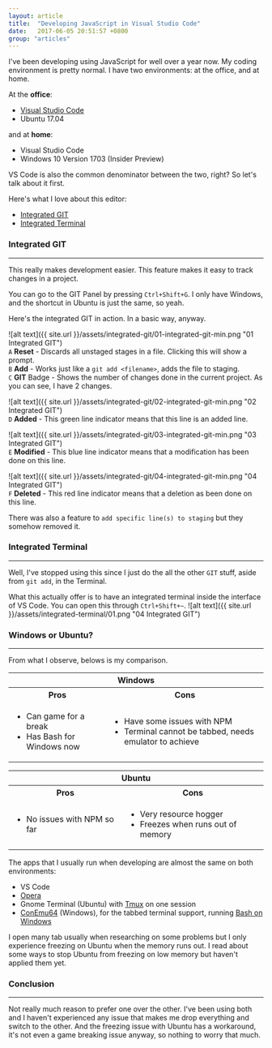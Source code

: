 ```yaml
---
layout: article
title:  "Developing JavaScript in Visual Studio Code"
date:   2017-06-05 20:51:57 +0800
group: "articles"
---
```

I've been developing using JavaScript for well over a year now. My coding environment is pretty normal. I have two environments: at the office, and at home.

At the **office**:
<ul class="article_list">
    <li><a href="https://code.visualstudio.com/" target="_blank">Visual Studio Code</a></li>
    <li>Ubuntu 17.04</li>
</ul>

and at **home**:
<ul class="article_list">
    <li>Visual Studio Code</li>
    <li>Windows 10 Version 1703 (Insider Preview)</li>
</ul>

VS Code is also the common denominator between the two, right? So let's talk about it first.

Here's what I love about this editor:
<ul class="article_list">
    <li><a href="https://code.visualstudio.com/docs/editor/versioncontrol" target="blank">Integrated GIT</a></li>
    <li><a href="https://code.visualstudio.com/docs/editor/integrated-terminal" target="_blank">Integrated Terminal</a></li>
</ul>

### Integrated GIT
---
This really makes development easier. This feature makes it easy to track changes in a project.

You can go to the GIT Panel by pressing `Ctrl+Shift+G`. I only have Windows, and the shortcut in Ubuntu is just the same, so yeah.

Here's the integrated GIT in action. In a basic way, anyway.

![alt text]({{ site.url }}/assets/integrated-git/01-integrated-git-min.png "01 Integrated GIT")<br/>
`A` **Reset** - Discards all unstaged stages in a file. Clicking this will show a prompt.<br/>
`B` **Add** - Works just like a `git add <filename>`, adds the file to staging.<br/>
`C` **GIT** Badge - Shows the number of changes done in the current project. As you can see, I have 2 changes.

![alt text]({{ site.url }}/assets/integrated-git/02-integrated-git-min.png "02 Integrated GIT")<br/>
`D` **Added** - This green line indicator means that this line is an added line.

![alt text]({{ site.url }}/assets/integrated-git/03-integrated-git-min.png "03 Integrated GIT")<br/>
`E` **Modified** - This blue line indicator means that a modification has been done on this line.

![alt text]({{ site.url }}/assets/integrated-git/04-integrated-git-min.png "04 Integrated GIT")<br/>
`F` **Deleted** - This red line indicator means that a deletion as been done on this line.

There was also a feature to `add specific line(s) to staging` but they somehow removed it.

### Integrated Terminal
---
Well, I've stopped using this since I just do the all the other `GIT` stuff, aside from `git add`, in the Terminal.

What this actually offer is to have an integrated terminal inside the interface of VS Code. You can open this through `Ctrl+Shift+~`.
![alt text]({{ site.url }}/assets/integrated-terminal/01.png "04 Integrated GIT")

### Windows or Ubuntu?
---
From what I observe, belows is my comparison.
<table class="standard side-by-side">
    <tr>
        <th colspan="2">Windows</th>
    </tr>
    <tr>
        <th>Pros</th>
        <th>Cons</th>
    </tr>
    <tr>
        <!-- Windows Pros -->
        <td>
            <ul class="pros_list">
                <li>Can game for a break</li>
                <li>Has Bash for Windows now</li>
            </ul>
        </td>
        <!-- Windows Cons -->
        <td>
            <ul class="cons_list">
                <li>Have some issues with NPM</li>
                <li>Terminal cannot be tabbed, needs emulator to achieve</li>
            </ul>
        </td>
    </tr>
</table>

<table class="standard side-by-side">
    <tr>
        <th colspan="2">Ubuntu</th>
    </tr>
    <tr>
        <th>Pros</th>
        <th>Cons</th>
    </tr>
    <tr>
        <!-- Ubuntu Pros -->
        <td>
            <ul class="pros_list">
                <li>No issues with NPM so far</li>
            </ul>
        </td>
        <!-- Ubuntu Cons -->
        <td>
            <ul class="cons_list">
                <li>Very resource hogger</li>
                <li>Freezes when runs out of memory</li>
            </ul>
        </td>
    </tr>
</table>

The apps that I usually run when developing are almost the same on both environments:
<ul class="article_list">
    <li>VS Code</li>
    <li><a href="http://www.opera.com/" target="blank">Opera</a></li>
    <li>Gnome Terminal (Ubuntu) with <a href="https://tmux.github.io/" target="_blank">Tmux</a> on one session</li>
    <li><a href="https://conemu.github.io/" target="_blank">ConEmu64</a> (Windows), for the tabbed terminal support, running <a href="https://msdn.microsoft.com/en-us/commandline/wsl/about" target="_blank">Bash on Windows</a></li>
</ul>

I open many tab usually when researching on some problems but I only experience freezing on Ubuntu when the memory runs out. I read about some ways to stop Ubuntu from freezing on low memory but haven't applied them yet.

### Conclusion
---
Not really much reason to prefer one  over the other. I've been using both and I haven't experienced any issue that makes me drop everything and switch to the other. And the freezing issue with Ubuntu has a workaround, it's not even a game breaking issue anyway, so nothing to worry that much.
